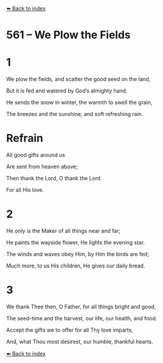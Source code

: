 [⬅️ Back to index](../README.md)

# 561 – We Plow the Fields





# 1

We plow the fields, and scatter the good seed on the land,

But it is fed and watered by God’s almighty hand.

He sends the snow in winter, the warmth to swell the grain,

The breezes and the sunshine, and soft refreshing rain.



# Refrain

All good gifts around us

Are sent from heaven above;

Then thank the Lord, O thank the Lord

For all His love.



# 2

He only is the Maker of all things near and far;

He paints the wayside flower, He lights the evening star.

The winds and waves obey Him, by Him the birds are fed;

Much more, to us His children, He gives our daily bread.



# 3

We thank Thee then, O Father, for all things bright and good,

The seed-time and the harvest, our life, our health, and food.

Accept the gifts we to offer for all Thy love imparts,

And, what Thou most desirest, our humble, thankful hearts.

[⬅️ Back to index](../README.md)

